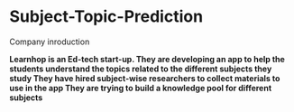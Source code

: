 # Subject-Topic-Prediction
Company inroduction

<b>Learnhop<b> is an Ed-tech start-up.
They are developing an app to help the students understand the topics related to the different subjects they study
They have hired subject-wise researchers to collect materials to use in the app
They are trying to build a knowledge pool for different subjects
